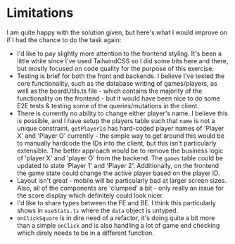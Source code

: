 # Limitations

I am quite happy with the solution given, but here's what I would improve on if I had the chance to do the task again:

- I'd like to pay slightly more attention to the frontend styling. It's been a little while since I've used TailwindCSS so I did some bits here and there, but mostly focused on code quality for the purpose of this exercise.
- Testing is brief for both the front and backends. I believe I've tested the core functionality, such as the database writing of games/players, as well as the boardUtils.ts file - which contains the majority of the functionality on the frontend - but it would have been nice to do some E2E tests & testing some of the queries/mutations in the client.
- There is currently no ability to change either player's name. I believe this is possible, and I have setup the players table such that `name` is not a unique constraint. `getPlayerId` has hard-coded player names of 'Player X' and 'Player O' currently - the simple way to get around this would be to manually hardcode the IDs into the client, but this isn't particularly extensible. The better approach would be to remove the business logic of 'player X' and 'player O' from the backend. The `games` table could be updated to state 'Player 1' and 'Player 2'. Additionally, on the frontend the game state could change the active player based on the player ID.
- Layout isn't great - mobile will be particularly bad at larger screen sizes. Also, all of the components are 'clumped' a bit - only really an issue for the score display which definitely could look nicer.
- I'd like to share types between the FE and BE. I think this particularly shows in `useStats.ts` where the `data` object is untyped.
- `onClickSquare` is in dire need of a refactor, it's doing quite a bit more than a simple `onClick` and is also handling a lot of game end checking which direly needs to be in a different function.
